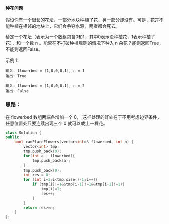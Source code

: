#### 种花问题
假设你有一个很长的花坛，一部分地块种植了花，另一部分却没有。可是，花卉不能种植在相邻的地块上，它们会争夺水源，两者都会死去。

给定一个花坛（表示为一个数组包含0和1，其中0表示没种植花，1表示种植了花），和一个数 n 。能否在不打破种植规则的情况下种入 n 朵花？能则返回True，不能则返回False。

示例 1:

```
输入: flowerbed = [1,0,0,0,1], n = 1
输出: True

输入: flowerbed = [1,0,0,0,1], n = 2
输出: False
```


### 思路：
在 flowerbed 数组两端各增加一个 0， 这样处理的好处在于不用考虑边界条件，任意位置处只要连续出现三个 0 就可以栽上一棵花。
```c++
class Solution {
public:
    bool canPlaceFlowers(vector<int>& flowerbed, int n) {
        vector<int> tmp;
        tmp.push_back(0);
        for(int a : flowerbed){
            tmp.push_back(a);
        }
        tmp.push_back(0);
        int res = 0;
        for (int i=1;i<tmp.size()-1;i++){
            if (tmp[i]!=1&&tmp[i-1]!=1&&tmp[i+1]!=1){
                tmp[i]=1;
                res++;
            }
        }
        return res>=n;
    }
};
```

